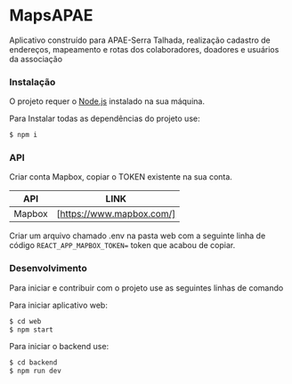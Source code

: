 # MapsAPAE
Aplicativo construído para APAE-Serra Talhada, realização cadastro de endereços, mapeamento e rotas dos colaboradores, doadores e usuários da associação

### Instalação

O projeto requer o [Node.js](https://nodejs.org/) instalado na sua máquina.

Para Instalar todas as dependências do projeto use:

```sh
$ npm i
```


### API

Criar conta Mapbox, copiar o TOKEN existente na sua conta.

| API | LINK |
| ------ | ------ |
| Mapbox | [https://www.mapbox.com/] |

Criar um arquivo chamado .env na pasta web com a seguinte linha de código `REACT_APP_MAPBOX_TOKEN=` token que acabou de copiar.


### Desenvolvimento

Para iniciar e contribuir com o projeto use as seguintes linhas de comando

Para iniciar aplicativo web:
```sh
$ cd web
$ npm start
```

Para iniciar o backend use:

```sh
$ cd backend
$ npm run dev
```
